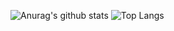 ![Anurag's github stats](https://github-readme-stats-gules-five-41.vercel.app/api?username=hsiangfeng&theme=vue-dark&show_icons=true&count_private=true&hide_title=true)
![Top Langs](https://github-readme-stats-gules-five-41.vercel.app/api/top-langs/?username=hsiangfeng&layout=compact&theme=vue-dark)
